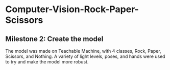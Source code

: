 # Computer-Vision-Rock-Paper-Scissors

## Milestone 2: Create the model

The model was made on Teachable Machine, with 4 classes, Rock, Paper, Scissors, and Nothing. A variety of light levels, poses,
and hands were used to try and make the model more robust.
